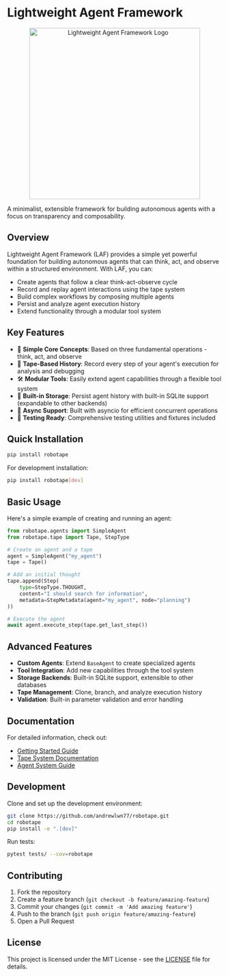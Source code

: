 # Lightweight Agent Framework

<p align="center">
  <img src="https://raw.githubusercontent.com/andrewlwn77/robotape/refs/heads/main/docs/lightagent.jpg" alt="Lightweight Agent Framework Logo" width="400"/>
</p>


A minimalist, extensible framework for building autonomous agents with a focus on transparency and composability.

## Overview

Lightweight Agent Framework (LAF) provides a simple yet powerful foundation for building autonomous agents that can think, act, and observe within a structured environment. With LAF, you can:

- Create agents that follow a clear think-act-observe cycle
- Record and replay agent interactions using the tape system
- Build complex workflows by composing multiple agents
- Persist and analyze agent execution history
- Extend functionality through a modular tool system

## Key Features

- 🎯 **Simple Core Concepts**: Based on three fundamental operations - think, act, and observe
- 📼 **Tape-Based History**: Record every step of your agent's execution for analysis and debugging
- 🛠 **Modular Tools**: Easily extend agent capabilities through a flexible tool system
- 💾 **Built-in Storage**: Persist agent history with built-in SQLite support (expandable to other backends)
- 🔄 **Async Support**: Built with asyncio for efficient concurrent operations
- 🧪 **Testing Ready**: Comprehensive testing utilities and fixtures included

## Quick Installation

```bash
pip install robotape
```

For development installation:

```bash
pip install robotape[dev]
```

## Basic Usage

Here's a simple example of creating and running an agent:

```python
from robotape.agents import SimpleAgent
from robotape.tape import Tape, StepType

# Create an agent and a tape
agent = SimpleAgent("my_agent")
tape = Tape()

# Add an initial thought
tape.append(Step(
    type=StepType.THOUGHT,
    content="I should search for information",
    metadata=StepMetadata(agent="my_agent", node="planning")
))

# Execute the agent
await agent.execute_step(tape.get_last_step())
```

## Advanced Features

- **Custom Agents**: Extend `BaseAgent` to create specialized agents
- **Tool Integration**: Add new capabilities through the tool system
- **Storage Backends**: Built-in SQLite support, extensible to other databases
- **Tape Management**: Clone, branch, and analyze execution history
- **Validation**: Built-in parameter validation and error handling

## Documentation

For detailed information, check out:

- [Getting Started Guide](docs/getting_started.md)
- [Tape System Documentation](docs/tape_system.md)
- [Agent System Guide](docs/agents.md)

## Development

Clone and set up the development environment:

```bash
git clone https://github.com/andrewlwn77/robotape.git
cd robotape
pip install -e ".[dev]"
```

Run tests:

```bash
pytest tests/ --cov=robotape
```

## Contributing

1. Fork the repository
2. Create a feature branch (`git checkout -b feature/amazing-feature`)
3. Commit your changes (`git commit -m 'Add amazing feature'`)
4. Push to the branch (`git push origin feature/amazing-feature`)
5. Open a Pull Request

## License

This project is licensed under the MIT License - see the [LICENSE](LICENSE) file for details.